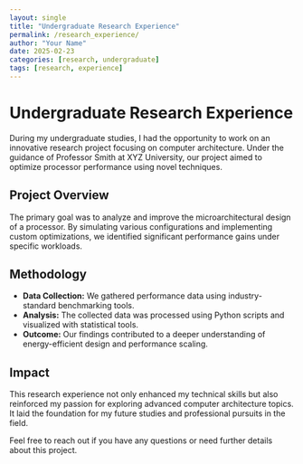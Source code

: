 ```yaml
---
layout: single
title: "Undergraduate Research Experience"
permalink: /research_experience/
author: "Your Name"
date: 2025-02-23
categories: [research, undergraduate]
tags: [research, experience]
---
```


# Undergraduate Research Experience

During my undergraduate studies, I had the opportunity to work on an innovative research project focusing on computer architecture. Under the guidance of Professor Smith at XYZ University, our project aimed to optimize processor performance using novel techniques.

## Project Overview

The primary goal was to analyze and improve the microarchitectural design of a processor. By simulating various configurations and implementing custom optimizations, we identified significant performance gains under specific workloads.

## Methodology

- **Data Collection:** We gathered performance data using industry-standard benchmarking tools.
- **Analysis:** The collected data was processed using Python scripts and visualized with statistical tools.
- **Outcome:** Our findings contributed to a deeper understanding of energy-efficient design and performance scaling.

## Impact

This research experience not only enhanced my technical skills but also reinforced my passion for exploring advanced computer architecture topics. It laid the foundation for my future studies and professional pursuits in the field.

Feel free to reach out if you have any questions or need further details about this project.
